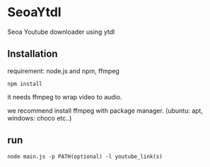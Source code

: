 # SeoaYtdl
Seoa Youtube downloader using ytdl

## Installation

requirement: node.js and npm, ffmpeg

```npm install```

it needs ffmpeg to wrap video to audio.

we recommend install ffmpeg with package manager. (ubuntu: apt, windows: choco etc..) 

## run
```node main.js -p PATH(optional) -l youtube_link(s)```
